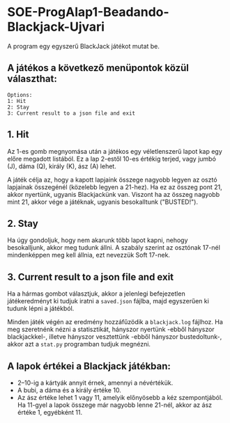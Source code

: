 # SOE-ProgAlap1-Beadando-Blackjack-Ujvari

A program egy egyszerű BlackJack játékot mutat be.

## A játékos a következő menüpontok közül választhat:
```
Options:
1: Hit
2: Stay
3: Current result to a json file and exit
```
## 1. Hit
Az 1-es gomb megnyomása után a játékos egy véletlenszerű lapot kap egy előre megadott listából. Ez a lap 2-estől 10-es értékig terjed, vagy jumbó (J), dáma (Q), király (K), ász (A) lehet.

A játék célja az, hogy a kapott lapjaink összege nagyobb legyen az osztó lapjainak összegénél (közelebb legyen a 21-hez). Ha ez az összeg pont 21, akkor nyertünk, ugyanis Blackjackünk van. Viszont ha az összeg nagyobb mint 21, akkor vége a játéknak, ugyanis besokalltunk ("BUSTED!").

## 2. Stay
Ha úgy gondoljuk, hogy nem akarunk több lapot kapni, nehogy besokalljunk, akkor meg tudunk állni. A szabály szerint az osztónak 17-nél mindenképpen meg kell állnia, ezt nevezzük Soft 17-nek.

## 3. Current result to a json file and exit
Ha a hármas gombot választjuk, akkor a jelenlegi befejezetlen játékeredményt ki tudjuk iratni a `saved.json` fájlba, majd egyszerűen ki tudunk lépni a játékból.

Minden játék végén az eredmény hozzáfűzödik a `blackjack.log` fájlhoz. Ha meg szeretnénk nézni a statisztikát, hányszor nyertünk -ebből hányszor  blackjackkel-, illetve hányszor vesztettünk -ebből hányszor bustedoltunk-, akkor azt a `stat.py` programban tudjuk megnézni.

## A lapok értékei a Blackjack játékban:
- 2–10-ig a kártyák annyit érnek, amennyi a névértékük.
- A bubi, a dáma és a király értéke 10.
- Az ász értéke lehet 1 vagy 11, amelyik előnyösebb a kéz szempontjából. Ha 11-gyel a lapok összege már nagyobb lenne 21-nél, akkor az ász értéke 1, egyébként 11.

